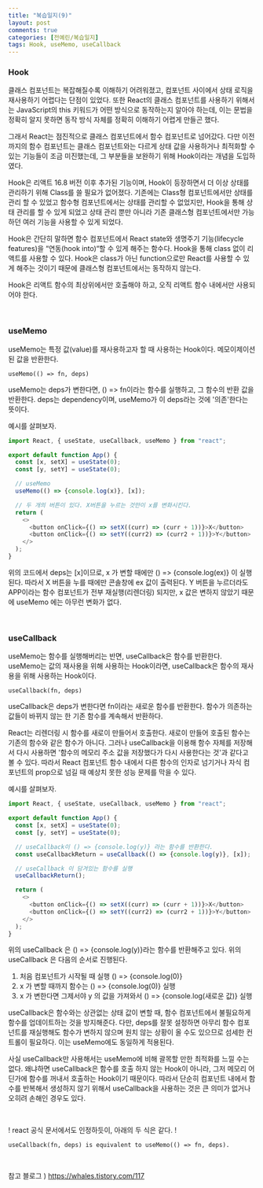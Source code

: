```yaml
---
title: "복습일지(9)"   
layout: post    
comments: true  
categories: [전예린/복습일지]
tags: Hook, useMemo, useCallback
---
```


### Hook

클래스 컴포넌트는 복잡해질수록 이해하기 어려워졌고, 컴포넌트 사이에서 상태 로직을 재사용하기 어렵다는 단점이 있었다.
또한 React의 클래스 컴포넌트를 사용하기 위해서는 JavaScript의 this 키워드가 어떤 방식으로 동작하는지 알아야 하는데, 
이는 문법을 정확히 알지 못하면 동작 방식 자체를 정확히 이해하기 어렵게 만들곤 했다.

그래서 React는 점진적으로 클래스 컴포넌트에서 함수 컴포넌트로 넘어갔다.
다만 이전까지의 함수 컴포넌트는 클래스 컴포넌트와는 다르게 상태 값을 사용하거나 최적화할 수 있는 기능들이 조금 미진했는데, 그 부분들을 보완하기 위해 Hook이라는 개념을 도입하였다.

 
Hook은 리액트 16.8 버전 이후 추가된 기능이며, Hook이 등장하면서 더 이상 상태를 관리하기 위해 Class를 쓸 필요가 없어졌다. 
기존에는 Class형 컴포넌트에서만 상태를 관리 할 수 있었고 함수형 컴포넌트에서는 상태를 관리할 수 없었지만, 
Hook을 통해 상태 관리를 할 수 있게 되었고 상태 관리 뿐만 아니라 기존 클래스형 컴포넌트에서만 가능하던 여러 기능을 사용할 수 있게 되었다.

Hook은 간단히 말하면 함수 컴포넌트에서 React state와 생명주기 기능(lifecycle features)을 “연동(hook into)“할 수 있게 해주는 함수다. 
Hook을 통해 class 없이 리액트를 사용할 수 있다. Hook은 class가 아닌 function으로만 React를 사용할 수 있게 해주는 것이기 때문에 클래스형 컴포넌트에서는 동작하지 않는다.

Hook은 리액트 함수의 최상위에서만 호출해야 하고, 오직 리액트 함수 내에서만 사용되어야 한다.

<br/>

### useMemo

useMemo는 특정 값(value)를 재사용하고자 할 때 사용하는 Hook이다. 메모이제이션된 값을 반환한다.

`useMemo(() => fn, deps)`

useMemo는 deps가 변한다면, () => fn이라는 함수를 실행하고, 그 함수의 반환 값을 반환한다. 
deps는 dependency이며, useMemo가 이 deps라는 것에 '의존'한다는 뜻이다.

예시를 살펴보자.

```js
import React, { useState, useCallback, useMemo } from "react";

export default function App() {
  const [x, setX] = useState(0);
  const [y, setY] = useState(0);

  // useMemo
  useMemo(() => {console.log(x)}, [x]);

  // 두 개의 버튼이 있다. X버튼을 누르는 것만이 x를 변화시킨다.
  return (
    <>
      <button onClick={() => setX((curr) => (curr + 1))}>X</button>
      <button onClick={() => setY((curr2) => (curr2 + 1))}>Y</button>
    </>
  );
}
```
위의 코드에서 deps는 [x]이므로, x 가 변할 때에만 () => {console.log(ex)} 이 실행된다. 따라서 X 버튼을 누를 때에만 콘솔창에 ex 값이 출력된다.
Y 버튼을 누르더라도 APP이라는 함수 컴포넌트가 전부 재실행(리렌더링) 되지만, x 값은 변하지 않았기 때문에 useMemo 에는 아무런 변화가 없다.

<br/>

### useCallback

 useMemo는 함수를 실행해버리는 반면, useCallback은 함수를 반환한다. 
 useMemo는 값의 재사용을 위해 사용하는 Hook이라면, useCallback은 함수의 재사용을 위해 사용하는 Hook이다.

`useCallback(fn, deps)`

useCallback은 deps가 변한다면 fn이라는 새로운 함수를 반환한다. 함수가 의존하는 값들이 바뀌지 않는 한 기존 함수를 계속해서 반환하다.

React는 리렌더링 시 함수를 새로이 만들어서 호출한다. 
새로이 만들어 호출된 함수는 기존의 함수와 같은 함수가 아니다. 
그러나 useCallback을 이용해 함수 자체를 저장해서 다시 사용하면 '함수의 메모리 주소 값을 저장했다가 다시 사용한다는 것'과 같다고 볼 수 있다. 
따라서 React 컴포넌트 함수 내에서 다른 함수의 인자로 넘기거나 자식 컴포넌트의 prop으로 넘길 때 예상치 못한 성능 문제를 막을 수 있다.

예시를 살펴보자.

```js
import React, { useState, useCallback, useMemo } from "react";

export default function App() {
  const [x, setX] = useState(0);
  const [y, setY] = useState(0);

  // useCallback이 () => {console.log(y)} 라는 함수를 반환한다.
  const useCallbackReturn = useCallback(() => {console.log(y)}, [x]);

  // useCallback 이 담겨있는 함수를 실행
  useCallbackReturn();

  return (
    <>
      <button onClick={() => setX((curr) => (curr + 1))}>X</button>
      <button onClick={() => setY((curr2) => (curr2 + 1))}>Y</button>
    </>
  );
}
```

위의 useCallback 은 () => {console.log(y)}라는 함수를 반환해주고 있다. 위의 useCallback 은 다음의 순서로 진행된다.

1. 처음 컴포넌트가 시작될 때 실행 () => {console.log(0)}
2. x 가 변할 때까지 함수는 () => {console.log(0)} 실행
3. x 가 변한다면 그제서야 y 의 값을 가져와서 () => {console.log(새로운 값)} 실행

useCallback은 함수와는 상관없는 상태 값이 변할 때, 함수 컴포넌트에서 불필요하게 함수를 업데이트하는 것을 방지해준다. 
다만, deps를 잘못 설정하면 아무리 함수 컴포넌트를 재실행해도 함수가 변하지 않으며 원치 않는 상황이 올 수도 있으므로 섬세한 컨트롤이 필요하다. 이는 useMemo에도 동일하게 적용된다.

사실 useCallback만 사용해서는 useMemo에 비해 괄목할 만한 최적화를 느낄 수는 없다. 
왜냐하면 useCallback은 함수를 호출 하지 않는 Hook이 아니라, 그저 메모리 어딘가에 함수를 꺼내서 호출하는 Hook이기 때문이다. 
따라서 단순히 컴포넌트 내에서 함수를 반복해서 생성하지 않기 위해서 useCallback을 사용하는 것은 큰 의미가 없거나 오히려 손해인 경우도 있다.

<br/>

! react 공식 문서에서도 인정하듯이, 아래의 두 식은 같다. !

`useCallback(fn, deps) is equivalent to useMemo(() => fn, deps).`

<br/>


참고 블로그 ) https://whales.tistory.com/117
